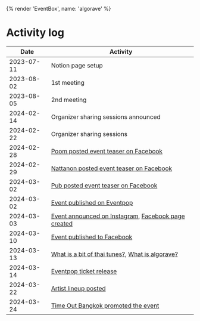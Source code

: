 {% render 'EventBox', name: 'algorave' %}

# Activity log

| Date | Activity |
| --- | --- |
| 2023-07-11 | Notion page setup |
| 2023-08-02 | 1st meeting |
| 2023-08-05 | 2nd meeting |
| 2024-02-14 | Organizer sharing sessions announced |
| 2024-02-22 | Organizer sharing sessions |
| 2024-02-28 | [Poom posted event teaser on Facebook](https://www.facebook.com/phoomparin.mano/posts/pfbid037isAkdWEocGE52KJ8RPtL4FCq9SpDMX1dLkj1Gd5NRTAudiUdjT5MWrEKE4pQZNhl) |
| 2024-02-29 | [Nattanon posted event teaser on Facebook](https://www.facebook.com/iamnutn0n/posts/pfbid02ZsMjr6esaLTeShjcuZsE2MdXKgpJ4n979Z6pdVwkobyX1cNozgyFKTSDgAB7vLFel) |
| 2024-03-02 | [Pub posted event teaser on Facebook](https://www.facebook.com/chayapatr/posts/pfbid0W1b5PHjvcjvW8ZgDDAVQJmk2zfsGGQhC6JU1ndZqPHgKjrmGWymSNwBDRZvjvy8Ll) |
| 2024-03-02 | [Event published on Eventpop](https://www.eventpop.me/s/thai) |
| 2024-03-03 | [Event announced on Instagram](https://www.instagram.com/p/C4Ct5LMP1FC/), [Facebook page created](https://www.facebook.com/profile.php?id=61556690284832) |
| 2024-03-10 | [Event published to Facebook](https://www.facebook.com/events/2599216976924932) |
| 2024-03-13 | [What is a bit of thai tunes?](https://www.facebook.com/permalink.php?story_fbid=pfbid021DT6cX1NhNxgNC3vKyicHs3AuRABHahm3NPdv2qtqRdJrghNX8MdUxkQ5ZGA3egql&id=61556690284832), [What is algorave?](https://www.facebook.com/permalink.php?story_fbid=pfbid029rBLmkU3GhvEinArzFTqMibpLHofkVvt4E5tGwWVJA6ngiFE8xmRMQ2CEzf8npgql&id=61556690284832) |
| 2024-03-14 | [Eventpop ticket release](https://www.facebook.com/permalink.php?story_fbid=pfbid0UykkyK7WnB4SduByMsyNpEvJgrYyrfEKM1cH6Y6iGhYTPv7Xg2kgfsRGjyuA2hJul&id=61556690284832) |
| 2024-03-22 | [Artist lineup posted](https://www.facebook.com/permalink.php?story_fbid=pfbid0EfyazCzoBoSbYXg4FgNKrd5yiXSR1yfV8r7qjoF7HN52XrNpkovz1GwqX55LRPRDl&id=61556690284832) |
| 2024-03-24 | [Time Out Bangkok promoted the event](https://www.facebook.com/TimeOutBangkokTH/posts/pfbid02LXQBGspB8J2j1JdnoKaUaMDsEced99qinJXcan3BahY2NVQ2WHZ9ggi8rSDXkzbul) |